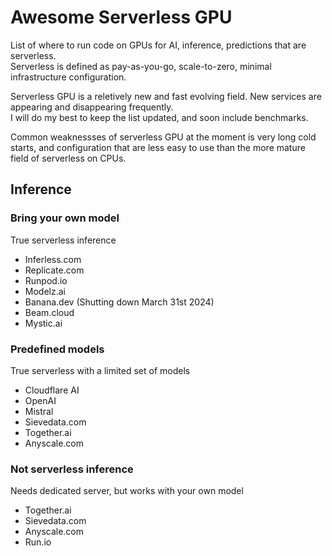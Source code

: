 # Awesome Serverless GPU

List of where to run code on GPUs for AI, inference, predictions that are serverless.  
Serverless is defined as pay-as-you-go, scale-to-zero, minimal infrastructure configuration.

Serverless GPU is a reletively new and fast evolving field. New services are appearing and disappearing frequently.  
I will do my best to keep the list updated, and soon include benchmarks.

Common weaknessses of serverless GPU at the moment is very long cold starts, and configuration that are less easy to use than the more mature field of serverless on CPUs.


## Inference

### Bring your own model
True serverless inference
- Inferless.com
- Replicate.com
- Runpod.io
- Modelz.ai
- Banana.dev (Shutting down March 31st 2024)
- Beam.cloud
- Mystic.ai

### Predefined models
True serverless with a limited set of models
- Cloudflare AI
- OpenAI
- Mistral
- Sievedata.com
- Together.ai
- Anyscale.com

### Not serverless inference
Needs dedicated server, but works with your own model  
- Together.ai
- Sievedata.com
- Anyscale.com
- Run.io
